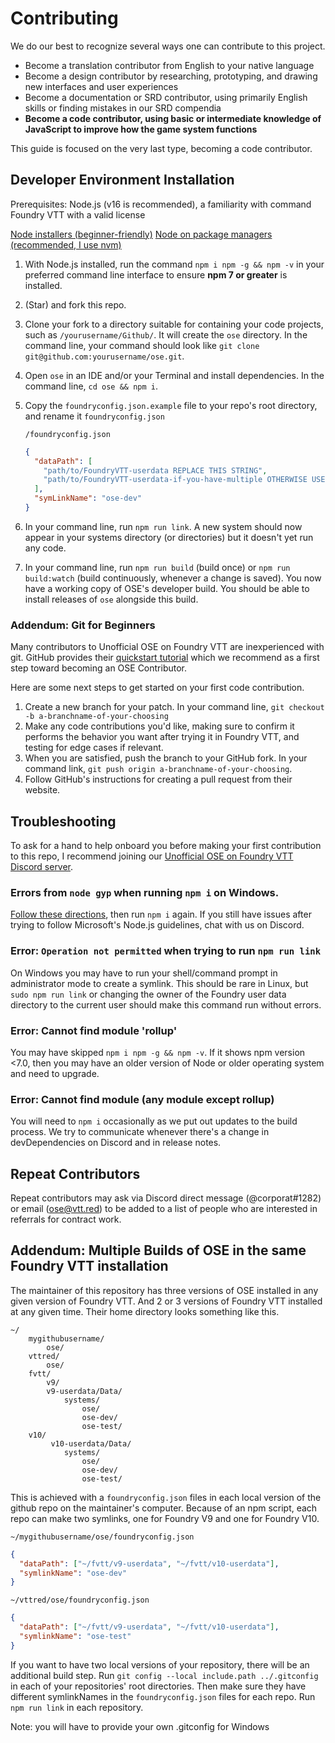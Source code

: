 # Contributing

We do our best to recognize several ways one can contribute to this project.

- Become a translation contributor from English to your native language
- Become a design contributor by researching, prototyping, and drawing new interfaces and user experiences
- Become a documentation or SRD contributor, using primarily English skills or finding mistakes in our SRD compendia
- **Become a code contributor, using basic or intermediate knowledge of JavaScript to improve how the game system functions**

This guide is focused on the very last type, becoming a code contributor.

## Developer Environment Installation

Prerequisites: Node.js (v16 is recommended), a familiarity with command Foundry VTT with a valid license

[Node installers (beginner-friendly)](https://nodejs.org/en/download/)
[Node on package managers (recommended, I use nvm)](https://nodejs.org/en/download/package-manager/#windows)

1. With Node.js installed, run the command `npm i npm -g && npm -v` in your preferred command line interface to ensure **npm 7 or greater** is installed.
1. (Star) and fork this repo.
1. Clone your fork to a directory suitable for containing your code projects, such as `/yourusername/Github/`. It will create the `ose` directory. In the command line, your command should look like `git clone git@github.com:yourusername/ose.git`.
1. Open `ose` in an IDE and/or your Terminal and install dependencies. In the command line, `cd ose && npm i`.
1. Copy the `foundryconfig.json.example` file to your repo's root directory, and rename it `foundryconfig.json`

   `/foundryconfig.json`

   ```json
   {
     "dataPath": [
       "path/to/FoundryVTT-userdata REPLACE THIS STRING",
       "path/to/FoundryVTT-userdata-if-you-have-multiple OTHERWISE USE ONLY ONE STRING"
     ],
     "symLinkName": "ose-dev"
   }
   ```

1. In your command line, run `npm run link`. A new system should now appear in your systems directory (or directories) but it doesn't yet run any code.
1. In your command line, run `npm run build` (build once) or `npm run build:watch` (build continuously, whenever a change is saved). You now have a working copy of OSE's developer build. You should be able to install releases of `ose` alongside this build.

### Addendum: Git for Beginners

Many contributors to Unofficial OSE on Foundry VTT are inexperienced with git. GitHub provides their [quickstart tutorial](https://docs.github.com/en/get-started/quickstart/hello-world) which we recommend as a first step toward becoming an OSE Contributor.

Here are some next steps to get started on your first code contribution.

1. Create a new branch for your patch. In your command line, `git checkout -b a-branchname-of-your-choosing`
1. Make any code contributions you'd like, making sure to confirm it performs the behavior you want after trying it in Foundry VTT, and testing for edge cases if relevant.
1. When you are satisfied, push the branch to your GitHub fork. In your command link, `git push origin a-branchname-of-your-choosing`.
1. Follow GitHub's instructions for creating a pull request from their website.

## Troubleshooting

To ask for a hand to help onboard you before making your first contribution to this repo, I recommend joining our [Unofficial OSE on Foundry VTT Discord server](https://discord.gg/qGrxRK2yD5).

### Errors from `node gyp` when running `npm i` on Windows.

[Follow these directions](https://github.com/nodejs/node-gyp#on-windows), then run `npm i` again. If you still have issues after trying to follow Microsoft's Node.js guidelines, chat with us on Discord.

### Error: `Operation not permitted` when trying to run `npm run link`

On Windows you may have to run your shell/command prompt in administrator mode to create a symlink. This should be rare in Linux, but `sudo npm run link` or changing the owner of the Foundry user data directory to the current user should make this command run without errors.

### Error: Cannot find module 'rollup'

You may have skipped `npm i npm -g && npm -v`. If it shows npm version <7.0, then you may have an older version of Node or older operating system and need to upgrade.

### Error: Cannot find module (any module except rollup)

You will need to `npm i` occasionally as we put out updates to the build process. We try to communicate whenever there's a change in devDependencies on Discord and in release notes.

## Repeat Contributors

Repeat contributors may ask via Discord direct message (@corporat#1282) or email (ose@vtt.red) to be added to a list of people who are interested in referrals for contract work.

## Addendum: Multiple Builds of OSE in the same Foundry VTT installation

The maintainer of this repository has three versions of OSE installed in any given version of Foundry VTT. And 2 or 3 versions of Foundry VTT installed at any given time. Their home directory looks something like this.

```console
~/
    mygithubusername/
        ose/
    vttred/
        ose/
    fvtt/
        v9/
        v9-userdata/Data/
            systems/
                ose/
                ose-dev/
                ose-test/
    v10/
         v10-userdata/Data/
            systems/
                ose/
                ose-dev/
                ose-test/
```

This is achieved with a `foundryconfig.json` files in each local version of the github repo on the maintainer's computer. Because of an npm script, each repo can make two symlinks, one for Foundry V9 and one for Foundry V10.

`~/mygithubusername/ose/foundryconfig.json`

```json
{
  "dataPath": ["~/fvtt/v9-userdata", "~/fvtt/v10-userdata"],
  "symlinkName": "ose-dev"
}
```

`~/vttred/ose/foundryconfig.json`

```json
{
  "dataPath": ["~/fvtt/v9-userdata", "~/fvtt/v10-userdata"],
  "symlinkName": "ose-test"
}
```

If you want to have two local versions of your repository, there will be an additional build step. Run `git config --local include.path ../.gitconfig` in each of your repositories' root directories. Then make sure they have different symlinkNames in the `foundryconfig.json` files for each repo. Run `npm run link` in each repository.

Note: you will have to provide your own .gitconfig for Windows
